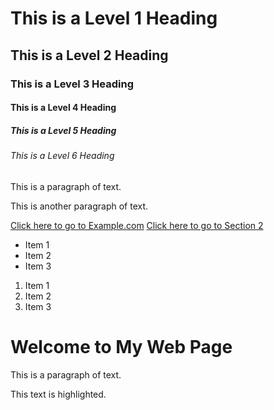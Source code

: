 <!DOCTYPE html>
<html>
    <head>
        <title>...</title>
    </head>
    <body>
        <h1>This is a Level 1 Heading</h1>
        <h2>This is a Level 2 Heading</h2>
        <h3>This is a Level 3 Heading</h3>
        <h4>This is a Level 4 Heading</h4>
        <h5>This is a Level 5 Heading</h5>
        <h6>This is a Level 6 Heading</h6>
        <p>This is a paragraph of text.</p>
        <p>This is another paragraph of text.</p>
        <a href="https://example.com">Click here to go to Example.com</a>
        <a href="#section2">Click here to go to Section 2</a>
        <ul>
            <li>Item 1</li>
            <li>Item 2</li>
            <li>Item 3</li>
        </ul>
        <ol>
            <li>Item 1</li>
            <li>Item 2</li>
            <li>Item 3</li>
        </ol>
        <div class="container">
            <h1>Welcome to My Web Page</h1>
            <p>This is a paragraph of text.</p>
          </div>
        <span class="highlight">This text is highlighted.</span>
    </body>
</html>
